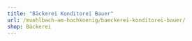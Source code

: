 ```yaml
---
title: "Bäckerei Konditorei Bauer"
url: /muehlbach-am-hochkoenig/baeckerei-konditorei-bauer/
shop: Bäckerei
---
```

